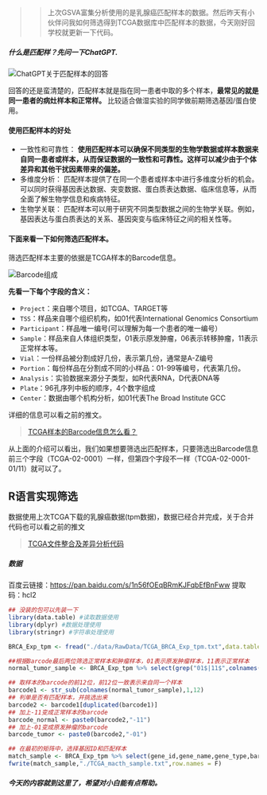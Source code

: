>> 上次GSVA富集分析使用的是乳腺癌匹配样本的数据。然后昨天有小伙伴问我如何筛选得到TCGA数据库中匹配样本的数据，今天刚好回学校就更新一下代码。

##### 什么是匹配样？先问一下ChatGPT.

![ChatGPT关于匹配样本的回答](https://files.mdnice.com/user/23696/329aeb61-24f1-4701-877e-2b1493a6ae3e.png)

回答的还是蛮清楚的，匹配样本就是指在同一患者中取的多个样本，**最常见的就是同一患者的病灶样本和正常样。** 比较适合做湿实验的同学做前期筛选基因/蛋白使用。

#### 使用匹配样本的好处
- 一致性和可靠性： **使用匹配样本可以确保不同类型的生物学数据或样本数据来自同一患者或样本，从而保证数据的一致性和可靠性。这样可以减少由于个体差异和其他干扰因素带来的偏差。**
- 多维度分析： 匹配样本提供了在同一个患者或样本中进行多维度分析的机会。可以同时获得基因表达数据、突变数据、蛋白质表达数据、临床信息等，从而全面了解生物学信息和疾病特征。
- 生物学关联： 匹配样本可以用于研究不同类型数据之间的生物学关联。例如，基因表达与蛋白质表达的关系、基因突变与临床特征之间的相关性等。

#### 下面来看一下如何筛选匹配样本。
筛选匹配样本主要的依据是TCGA样本的Barcode信息。

![Barcode组成](https://files.mdnice.com/user/23696/e96a98ef-a75f-4447-9a11-cdfdb07901f3.png)

**先看一下每个字段的含义：**
- `Project`：来自哪个项目，如TCGA、TARGET等
- `TSS`：样品来自哪个组织机构，如01代表International Genomics Consortium
- `Participant`：样品唯一编号(可以理解为每一个患者的唯一编号）
- `Sample`：样品来自人体组织类型，01表示原发肿瘤，06表示转移肿瘤，11表示正常样本等。
- `Vial`：一份样品被分割成好几份，表示第几份，通常是A-Z编号
- `Portion`：每份样品在分割成不同的小样品：01-99等编号，代表第几份。
- `Analysis`：实验数据来源分子类型，如R代表RNA，D代表DNA等
- `Plate`：96孔序列中板的顺序，4个数字组成
- `Center`：数据由哪个机构分析，如01代表The Broad Institute GCC

详细的信息可以看之前的推文。
> [TCGA样本的Barcode信息怎么看？](https://mp.weixin.qq.com/s?__biz=Mzg2NjYzNjQ4Ng==&mid=2247484429&idx=2&sn=69f264505766cf4ab72669c03509bafb&chksm=ce4683a4f9310ab2040cfbd8834e902acf8dbb1526798b8acafeb6f800e8c0ae66abac73621c&token=670914736&lang=zh_CN&scene=21#wechat_redirect)

从上面的介绍可以看出，我们如果想要筛选出匹配样本，只要筛选出Barcode信息前三个字段（TCGA-02-0001）一样，但第四个字段不一样（TCGA-02-0001-01/11）就可以了。

## R语言实现筛选
数据使用上次TCGA下载的乳腺癌数据(tpm数据)，数据已经合并完成，关于合并代码也可以看之前的推文
> [TCGA文件整合及差异分析代码](https://mp.weixin.qq.com/s?__biz=Mzg2NjYzNjQ4Ng==&mid=2247485635&idx=3&sn=d09dce29ed4454e54500eb604c674a6e&chksm=ce468f6af931067c9f6c7bdd6a547ef48c1fb7ef01dae1f59e567c756f092e7d128c26dac469&token=710969448&lang=zh_CN&scene=21#wechat_redirect)

##### 数据
百度云链接：https://pan.baidu.com/s/1n56fOEqBRmKJFqbEfBnFww   提取码：hcl2

```r
## 没装的包可以先装一下
library(data.table) #读取数据使用
library(dplyr) #数据处理使用
library(stringr) #字符串处理使用

BRCA_Exp_tpm <- fread("./data/RawData/TCGA_BRCA_Exp_tpm.txt",data.table = F)

##根据Barcode最后两位筛选正常样本和肿瘤样本，01表示原发肿瘤样本，11表示正常样本
normal_tumor_sample <- BRCA_Exp_tpm %>% select(grep("01$|11$",colnames(BRCA_Exp_tpm)))

## 取样本的barcode的前12位，前12位一致表示来自同一个样本
barcode1 <- str_sub(colnames(normal_tumor_sample),1,12)
## 判单是否有匹配样本，并挑选出来
barcode2 <- barcode1[duplicated(barcode1)]
## 加上-11变成正常样本的barcode
barcode_normal <- paste0(barcode2,"-11")
## 加上-01变成原发肿瘤的barcode
barcode_tumor <- paste0(barcode2,"-01")

## 在最初的矩阵中，选择基因ID和匹配样本
match_sample <- BRCA_Exp_tpm %>% select(gene_id,gene_name,gene_type,barcode_normal,barcode_tumor)
fwrite(match_sample,"./TCGA_macth_sample.txt",row.names = F)
```

##### 今天的内容就到这里了，希望对小白能有点帮助。
